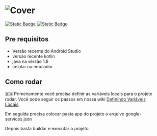 # ![Cover](https://github.com/filipecancio/marvel-characters/assets/13178261/135364c5-1d52-43d8-baa0-b1d8cd59dfcb)
[![Static Badge](https://img.shields.io/badge/figma-prototype-red?style=for-the-badge)](https://www.figma.com/community/file/1385981717628892916/marvel-characters)
[![Static Badge](https://img.shields.io/badge/challenge-description-blue?style=for-the-badge)](https://github.com/filipecancio/marvel-characters/issues/1)

## Pre requisitos
- Versão recente do Android Studio
- versão recente kotlin
- java na versão 1.8
- celular ou emulador

## Como rodar

🇧🇷 Primeiramente você precisa definir as variáveis locais para o projeto rodar. Você pode seguir os passos em nossa wiki [Definindo Variáveis Locais](https://github.com/filipecancio/marvel-characters/wiki/Setting-Local-Variables).

Em seguida precisa colocar pasta app do projeto o arquivo google-services.json

Depois basta buildar e executar o projeto.
